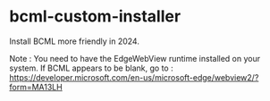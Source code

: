 # bcml-custom-installer
Install BCML more friendly in 2024.

Note : You need to have the EdgeWebView runtime installed on your system.
       If BCML appears to be blank, go to : https://developer.microsoft.com/en-us/microsoft-edge/webview2/?form=MA13LH
